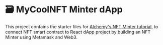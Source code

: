 # 🗃 MyCoolNFT Minter dApp

This project contains the starter files for [Alchemy's NFT Minter tutorial](https://docs.alchemyapi.io/alchemy/tutorials/nft-minter), to connect NFT smart contract to React dApp project by building an NFT Minter using Metamask and Web3.
